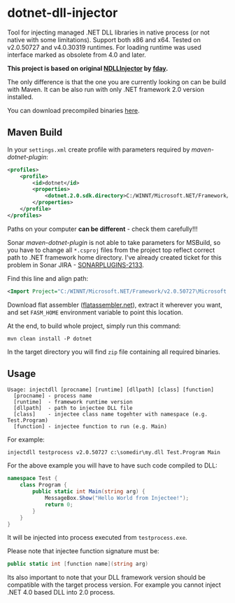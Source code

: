 dotnet-dll-injector
============

Tool for injecting managed .NET DLL libraries in native process (or not native with some limitations). 
Support both x86 and x64. Tested on v2.0.50727 and v4.0.30319 runtimes. For loading runtime was 
used interface marked as obsolete from 4.0 and later.

**This project is based on original [NDLLInjector](https://github.com/fday/NDllInjector) by [fday](https://github.com/fday).** 

The only difference is that the one you are currently looking on can
be build with Maven. It can be also run with only .NET framework 2.0 version installed.

You can download precompiled binaries [here](http://repo.sarxos.pl/maven2/com/github/sarxos/dotnet-dll-injector/0.1/dotnet-dll-injector-0.1-dist.zip). 

## Maven Build

In your ```settings.xml``` create profile with parameters required by _maven-dotnet-plugin_:

```xml
<profiles>
	<profile>
		<id>dotnet</id>
		<properties>
			<dotnet.2.0.sdk.directory>C:/WINNT/Microsoft.NET/Framework/v2.0.50727</dotnet.2.0.sdk.directory> 
		</properties>
	</profile>
</profiles>
```

Paths on your computer **can be different** - check them carefully!!!

Sonar _maven-dotnet-plugin_ is not able to take parameters for MSBuild, so you have to change all ```*.csproj```
files from the project top reflect correct path to .NET framework home directory. I've already created ticket 
for this problem in Sonar JIRA - [SONARPLUGINS-2133](http://jira.codehaus.org/browse/SONARPLUGINS-2133).

Find this line and align path:

```xml
<Import Project="C:/WINNT/Microsoft.NET/Framework/v2.0.50727\Microsoft.CSharp.targets" />
```

Download flat assembler ([flatassembler.net](http://flatassembler.net)), extract it wherever you want, and set
```FASM_HOME``` environment variable to point this location.

At the end, to build whole project, simply run this command:

```
mvn clean install -P dotnet
```

In the target directory you will find ```zip``` file containing all required binaries.


## Usage

```
Usage: injectdll [procname] [runtime] [dllpath] [class] [function]
  [procname] - process name
  [runtime]  - framework runtime version
  [dllpath]  - path to injectee DLL file
  [class]    - injectee class name togehter with namespace (e.g. Test.Program)
  [function] - injectee function to run (e.g. Main)
```

For example:

```
injectdll testprocess v2.0.50727 c:\somedir\my.dll Test.Program Main
```

For the above example you will have to have such code compiled to DLL:

```cs
namespace Test {
    class Program {
        public static int Main(string arg) {
            MessageBox.Show("Hello World from Injectee!");
            return 0;
        }
    }
}
```

It will be injected into process executed from ```testprocess.exe```.

Please note that injectee function signature must be:

```cs
public static int [function name](string arg)
```

Its also important to note that your DLL framework version should be compatible with the target process version. 
For example you cannot inject .NET 4.0 based DLL into 2.0 process.